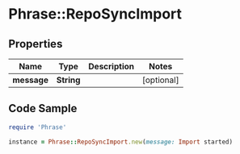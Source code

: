# Phrase::RepoSyncImport

## Properties

Name | Type | Description | Notes
------------ | ------------- | ------------- | -------------
**message** | **String** |  | [optional] 

## Code Sample

```ruby
require 'Phrase'

instance = Phrase::RepoSyncImport.new(message: Import started)
```


